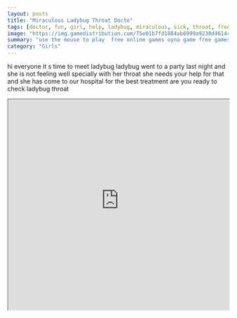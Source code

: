 ```yaml
---
layout: posts
title: "Miraculous Ladybug Throat Docto"
tags: [doctor, fun, girl, help, ladybug, miraculous, sick, throat, free, online, games, oyna, game, free, games, play, play, games]
image: "https://img.gamedistribution.com/75e01b7fd1884ab6999a9230d4614cad.jpg"
summary: "use the mouse to play  free online games oyna game free games play play games"
category: "Girls"
---
```


hi everyone it s time to meet ladybug ladybug went to a party last night and she is not feeling well specially with her throat she needs your help for that and she has come to our hospital for the best treatment are you ready to check ladybug throat

<iframe width="100%" height="480px;" src="https://flash.gamedistribution.com?game=75e01b7fd1884ab6999a9230d4614cad"></iframe>